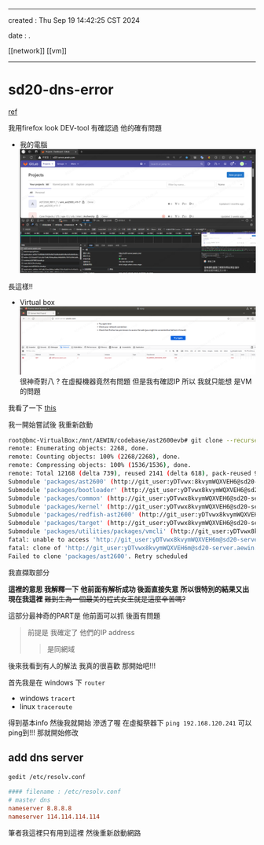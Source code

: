 -------------------------------------------------------------------------------
created	:	Thu Sep 19 14:42:25 CST 2024

date	:	.

[[network]] [[vm]]

-------------------------------------------------------------------------------
# sd20-dns-error  #
[ref](https://blog.csdn.net/Unknownfuture/article/details/104642043)

我用firefox  look DEV-tool
有確認過 他的確有問題

+ 我的電腦
![essence](./pic/sd20_essence_physical_computer.png)

長這樣!!

+ Virtual box
![ns_unknown_host](./pic/sd20_NS_ERROR_UNKNOWN_HOST.png)
很神奇對八 ?  在虛擬機器竟然有問題
但是我有確認IP 所以 我就只能想 是VM的問題

我看了一下 [this](https://thewindowsclub.blog/zh/fix-ns_error_unknown_host-error-when-cant-open-website-on-firefox/)

我一開始嘗試後 我重新啟動

```bash				================start================
root@bmc-VirtualBox:/mnt/AEWIN/codebase/ast2600evb# git clone --recurse-submodules http://git_user:$ae_git_token@sd20-server.aewin.com/core/lts/spx-13/crb/intel/archercity.git --branch IS-5121_Redfish                                                                                                                                                                                Cloning into 'archercity'...
remote: Enumerating objects: 2268, done.
remote: Counting objects: 100% (2268/2268), done.
remote: Compressing objects: 100% (1536/1536), done.
remote: Total 12168 (delta 739), reused 2141 (delta 618), pack-reused 9900                                                                                                                  Receiving objects: 100% (12168/12168), 243.46 MiB | 21.08 MiB/s, done.                                                                                                                      Resolving deltas: 100% (7147/7147), done.
Submodule 'packages/ast2600' (http://git_user:yDTvwx:8kvymWQXVEH6@sd20-server.aewin.com/core/lts/spx-13/core/ast2600) registered for path 'packages/ast2600'
Submodule 'packages/bootloader' (http://git_user:yDTvwx8kvymWQXVEH6@sd20-server.aewin.com/core/lts/spx-13/core/bootloader) registered for path 'packages/bootloader'
Submodule 'packages/common' (http://git_user:yDTvwx8kvymWQXVEH6@sd20-server.aewin.com/core/lts/spx-13/core/common) registered for path 'packages/common'
Submodule 'packages/kernel' (http://git_user:yDTvwx8kvymWQXVEH6@sd20-server.aewin.com/core/lts/spx-13/core/kernel) registered for path 'packages/kernel'
Submodule 'packages/redfish-ast2600' (http://git_user:yDTvwx8kvymWQXVEH6@sd20-server.aewin.com/core/lts/spx-13/ext-packs/technologypack/redfish/redfish-ast2600.git) registered for path 'packages/redfish-ast2600'
Submodule 'packages/target' (http://git_user:yDTvwx8kvymWQXVEH6@sd20-server.aewin.com/core/lts/spx-13/core/target) registered for path 'packages/target'
Submodule 'packages/utilities/packages/vmcli' (http://git_user:yDTvwx8kvymWQXVEH6@sd20-server.aewin.com/core/lts/spx-13/utilities/vmcli) registered for path 'packages/utilities/packages/vmcli'                                                                                                                                                                                      Cloning into '/mnt/AEWIN/codebase/ast2600evb/archercity/packages/ast2600'...
fatal: unable to access 'http://git_user:yDTvwx8kvymWQXVEH6m@sd20-server.aewin.com/core/lts/spx-13/core/ast2600/': Could not resolve host: sd20-server.aewin.com
fatal: clone of 'http://git_user:yDTvwx8kvymWQXVEH6m@sd20-server.aewin.com/core/lts/spx-13/core/ast2600' into submodule path '/mnt/AEWIN/codebase/ast2600evb/archercity/packages/ast2600' failed
Failed to clone 'packages/ast2600'. Retry scheduled
```
我直擷取部分

**這裡的意思 我解釋一下**
**他前面有解析成功 後面直接失意**
**所以很特別的結果又出現在我這裡**
~~難到生為一個最美的程式女王就是這麼辛苦嗎?~~

這部分最神奇的PART是
他前面可以抓 後面有問題
> 前提是 我確定了 他們的IP address
>> 是同網域

後來我看到有人的解法
我真的很喜歡 那開始吧!!!

首先我是在 windows 下 `router`
+ windows  	`tracert`
+ linux		`traceroute`

得到基本info
然後我就開始 滲透了喔
在虛擬祭器下
`ping 192.168.120.241`
可以ping到!!!
那就開始修改

## add dns server  ##
`gedit /etc/resolv.conf`
```conf			================start================
#### filename : /etc/resolv.conf
# master dns
nameserver 8.8.8.8
nameserver 114.114.114.114
```
筆者我這裡只有用到這裡 然後重新啟動網路
